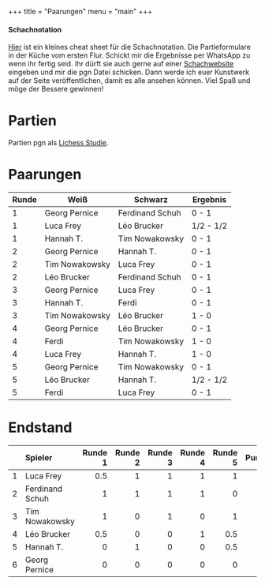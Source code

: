 +++
title = "Paarungen"
menu = "main"
+++
#### Schachnotation

[Hier](/chess_notation.pdf) ist ein kleines cheat sheet für die Schachnotation. Die Partieformulare in der Küche vom ersten Flur. Schickt mir die Ergebnisse per WhatsApp zu wenn ihr fertig seid. Ihr dürft sie auch gerne auf einer [Schachwebsite](https://lichess.org/analysis) eingeben und mir die pgn Datei schicken. Dann werde ich euer Kunstwerk auf der Seite veröffentlichen, damit es alle ansehen können. Viel Spaß und möge der Bessere gewinnen!


# Partien

Partien pgn als [Lichess Studie](https://lichess.org/study/ooXvxmk4).

# Paarungen
| Runde | Weiß           | Schwarz         | Ergebnis  |
|-------|----------------|-----------------|-----------|
| 1     | Georg Pernice  | Ferdinand Schuh | 0 - 1     |
| 1     | Luca Frey      | Léo Brucker     | 1/2 - 1/2 |
| 1     | Hannah T.      | Tim Nowakowsky  | 0 - 1     |
| 2     | Georg Pernice  | Hannah T.       | 0 - 1     |
| 2     | Tim Nowakowsky | Luca Frey       | 0 - 1     |
| 2     | Léo Brucker    | Ferdinand Schuh | 0 - 1     |
| 3     | Georg Pernice  | Luca Frey       | 0 - 1     |
| 3     | Hannah T.      | Ferdi           | 0 - 1     |
| 3     | Tim Nowakowsky | Léo Brucker     | 1 - 0     |
| 4     | Georg Pernice  | Léo Brucker     | 0 - 1     |
| 4     | Ferdi          | Tim Nowakowsky  | 1 - 0     |
| 4     | Luca Frey      | Hannah T.       | 1 - 0     |
| 5     | Georg Pernice  | Tim Nowakowsky  | 0 - 1     |
| 5     | Léo Brucker    | Hannah T.       | 1/2 - 1/2 |
| 5     | Ferdi          | Luca Frey       | 0 - 1     |


# Endstand

|    | Spieler         |   Runde 1 |   Runde 2 |   Runde 3 |   Runde 4 |   Runde 5 |   Punkte |
|---:|:----------------|----------:|----------:|----------:|----------:|----------:|---------:|
|  1 | Luca Frey       |       0.5 |         1 |         1 |         1 |       1   |      4.5 |
|  2 | Ferdinand Schuh |       1   |         1 |         1 |         1 |       0   |      4   |
|  3 | Tim Nowakowsky  |       1   |         0 |         1 |         0 |       1   |      3   |
|  4 | Léo Brucker     |       0.5 |         0 |         0 |         1 |       0.5 |      2   |
|  5 | Hannah T.       |       0   |         1 |         0 |         0 |       0.5 |      1.5 |
|  6 | Georg Pernice   |       0   |         0 |         0 |         0 |       0   |      0   |

